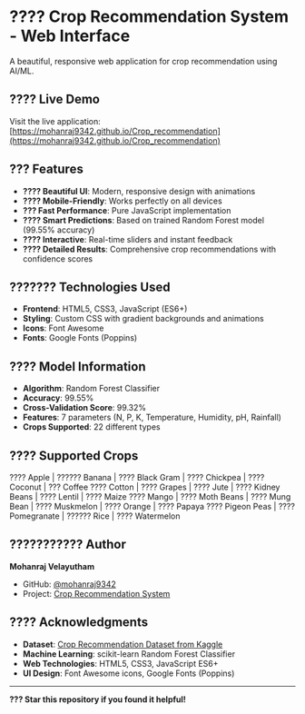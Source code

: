 # ???? Crop Recommendation System - Web Interface

A beautiful, responsive web application for crop recommendation using AI/ML.

## ???? Live Demo

Visit the live application: [https://mohanraj9342.github.io/Crop_recommendation](https://mohanraj9342.github.io/Crop_recommendation)

## ??? Features

- **???? Beautiful UI**: Modern, responsive design with animations
- **???? Mobile-Friendly**: Works perfectly on all devices
- **??? Fast Performance**: Pure JavaScript implementation
- **???? Smart Predictions**: Based on trained Random Forest model (99.55% accuracy)
- **???? Interactive**: Real-time sliders and instant feedback
- **???? Detailed Results**: Comprehensive crop recommendations with confidence scores

## ??????? Technologies Used

- **Frontend**: HTML5, CSS3, JavaScript (ES6+)
- **Styling**: Custom CSS with gradient backgrounds and animations
- **Icons**: Font Awesome
- **Fonts**: Google Fonts (Poppins)

## ???? Model Information

- **Algorithm**: Random Forest Classifier
- **Accuracy**: 99.55%
- **Cross-Validation Score**: 99.32%
- **Features**: 7 parameters (N, P, K, Temperature, Humidity, pH, Rainfall)
- **Crops Supported**: 22 different types

## ???? Supported Crops

???? Apple | ?????? Banana | ???? Black Gram | ???? Chickpea | ???? Coconut | ??? Coffee
???? Cotton | ???? Grapes | ???? Jute | ???? Kidney Beans | ???? Lentil | ???? Maize
???? Mango | ???? Moth Beans | ???? Mung Bean | ???? Muskmelon | ???? Orange | ???? Papaya
???? Pigeon Peas | ???? Pomegranate | ?????? Rice | ???? Watermelon

## ??????????? Author

**Mohanraj Velayutham**
- GitHub: [@mohanraj9342](https://github.com/mohanraj9342)
- Project: [Crop Recommendation System](https://github.com/mohanraj9342/Crop_recommendation)

## ???? Acknowledgments

- **Dataset**: [Crop Recommendation Dataset from Kaggle](https://www.kaggle.com/datasets/atharvaingle/crop-recommendation-dataset)
- **Machine Learning**: scikit-learn Random Forest Classifier
- **Web Technologies**: HTML5, CSS3, JavaScript ES6+
- **UI Design**: Font Awesome icons, Google Fonts (Poppins)

---

**??? Star this repository if you found it helpful!**
